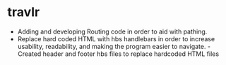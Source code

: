 # travlr

- Adding and developing Routing code in order to aid with pathing.
- Replace hard coded HTML with hbs handlebars in order to increase usability, readability, and
    making the program easier to navigate.
-Created header and footer hbs files to replace hardcoded HTML files

